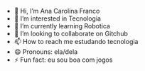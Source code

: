 - 👋 Hi, I’m Ana Carolina Franco 
- 👀 I’m interested in Tecnologia 
- 🌱 I’m currently learning Robotica 
- 💞️ I’m looking to collaborate on Gitchub 
- 📫 How to reach me estudando tecnologia 
- 😄 Pronouns: ela/dela
- ⚡ Fun fact: eu sou boa com jogos 

<!---
nan4-huestation/nan4-huestation is a ✨ special ✨ repository because its `README.md` (this file) appears on your GitHub profile.
You can click the Preview link to take a look at your changes.
--->
